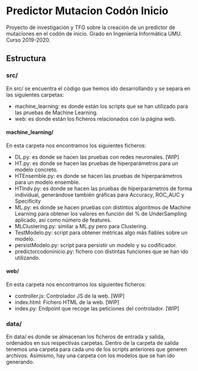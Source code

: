# Predictor Mutacion Codón Inicio
Proyecto de investigación y TFG sobre la creación de un predictor de mutaciones en el codón de inicio. 
Grado en Ingeniería Informática UMU. Curso 2019-2020.

## Estructura
### src/
En src/ se encuentra el código que hemos ido desarrollando y se separa en las siguientes carpetas:
- machine_learning: es donde están los scripts que se han utilizado para las pruebas de Machine Learning.
- web: es donde están los ficheros relacionados con la página web.

#### machine_learning/
En esta carpeta nos encontramos los siguientes ficheros:
- DL.py: es donde se hacen las pruebas con redes neuronales. [WIP]
- HT.py: es donde se hacen las pruebas de hiperparámetros para un modelo concreto.
- HTEnsemble.py: es donde se hacen las pruebas de hiperparámetros para un modelo ensemble.
- HTIndv.py: es donde se hacen las pruebas de hiperparámetros de forma individual, generándose también gráficas para Accuracy, ROC_AUC y Specificity
- ML.py: es donde se hacen pruebas con distintos algoritmos de Machine Learning para obtener los valores en función del % de UnderSampling aplicado, así como número de features.
- MLClustering.py: similar a ML.py pero para Clustering.
- TestModelo.py: script para obtener métricas algo más fiables sobre un modelo.
- persistModelo.py: script para persistir un modelo y su codificador.
- predictorcodoninicio.py: fichero con distintas funciones que se han ido utilizando.

#### web/
En esta carpeta nos encontramos los siguientes ficheros:
- controller.js: Controlador JS de la web. [WIP]
- index.html: Fichero HTML de la web. [WIP]
- index.py: Endpoint que recoge las peticiones del controlador. [WIP]

### data/
En data/ es donde se almacenan los ficheros de entrada y salida, ordenados en sus respectivas carpetas. Dentro de la carpeta de salida tenemos una carpeta para cada uno de los scripts anteriores que generen archivos. Asimismo, hay una carpeta con los modelos que se han ido generando.

